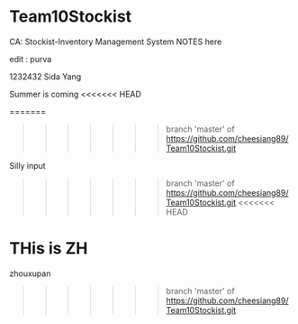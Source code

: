 # Team10Stockist
CA: Stockist-Inventory Management System
NOTES here

edit : purva


1232432
Sida Yang

Summer is coming
<<<<<<< HEAD

=======
>>>>>>> branch 'master' of https://github.com/cheesiang89/Team10Stockist.git


Silly input
>>>>>>> branch 'master' of https://github.com/cheesiang89/Team10Stockist.git
<<<<<<< HEAD




THis is ZH 
=======
zhouxupan
>>>>>>> branch 'master' of https://github.com/cheesiang89/Team10Stockist.git
